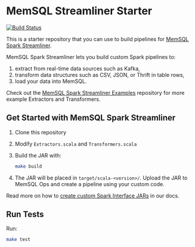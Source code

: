 MemSQL Streamliner Starter
==========================
[![Build Status](https://travis-ci.org/memsql/streamliner-starter.svg?branch=master)](https://travis-ci.org/memsql/streamliner-starter)

This is a starter repository that you can use to build pipelines for [MemSQL Spark Streamliner](http://docs.memsql.com/latest/spark/).

MemSQL Spark Streamliner lets you build custom Spark pipelines to:
   1. extract from real-time data sources such as Kafka,
   2. transform data structures such as CSV, JSON, or Thrift in table rows,
   3. load your data into MemSQL.

Check out the [MemSQL Spark Streamliner Examples](https://github.com/memsql/streamliner-examples) repository for more example Extractors and Transformers.


Get Started with MemSQL Spark Streamliner
-----------------------------------------

1. Clone this repository

2. Modify `Extractors.scala` and `Transformers.scala`

3. Build the JAR with:

	```bash
	make build
	```

4. The JAR will be placed in `target/scala-<version>/`. Upload the JAR to MemSQL Ops and create a pipeline using your custom code.

Read more on how to [create custom Spark Interface JARs](http://docs.memsql.com/latest/spark/memsql-spark-interface/) in our docs.


Run Tests
---------

Run:

```bash
make test
```
